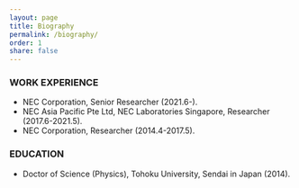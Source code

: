 ```yaml
---
layout: page
title: Biography
permalink: /biography/
order: 1
share: false
---
```


### WORK EXPERIENCE
- NEC Corporation, Senior Researcher (2021.6-).
- NEC Asia Pacific Pte Ltd, NEC Laboratories Singapore, Researcher (2017.6-2021.5).
- NEC Corporation, Researcher (2014.4-2017.5).

### EDUCATION
- Doctor of Science (Physics), Tohoku University, Sendai in Japan (2014).
